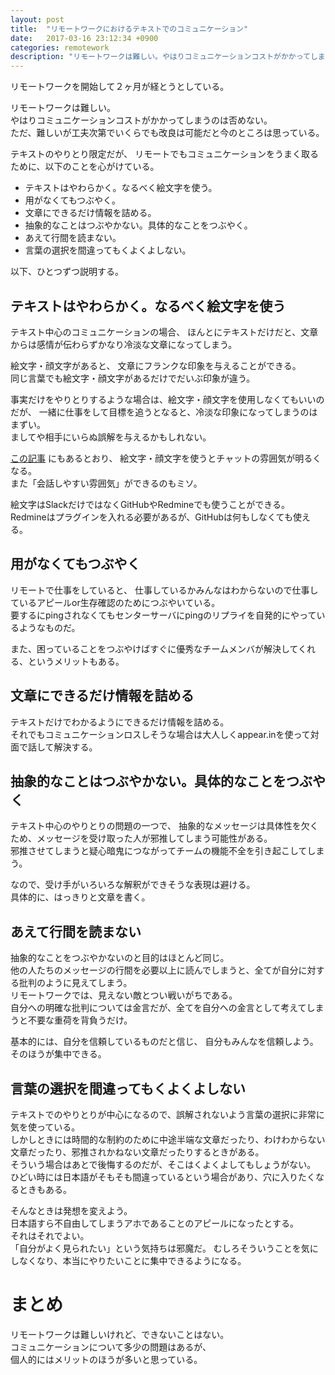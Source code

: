 ```yaml
---
layout: post
title:  "リモートワークにおけるテキストでのコミュニケーション"
date:   2017-03-16 23:12:34 +0900
categories: remotework
description: "リモートワークは難しい。やはりコミュニケーションコストがかかってしまうのは否めない。ただ、難しいが工夫次第でいくらでも改良は可能だと今のところは思っている。"
---
```


リモートワークを開始して２ヶ月が経とうとしている。

リモートワークは難しい。  
やはりコミュニケーションコストがかかってしまうのは否めない。  
ただ、難しいが工夫次第でいくらでも改良は可能だと今のところは思っている。  

テキストのやりとり限定だが、
リモートでもコミュニケーションをうまく取るために、以下のことを心がけている。  

* テキストはやわらかく。なるべく絵文字を使う。
* 用がなくてもつぶやく。
* 文章にできるだけ情報を詰める。
* 抽象的なことはつぶやかない。具体的なことをつぶやく。
* あえて行間を読まない。
* 言葉の選択を間違ってもくよくよしない。

以下、ひとつずつ説明する。

## テキストはやわらかく。なるべく絵文字を使う

テキスト中心のコミュニケーションの場合、
ほんとにテキストだけだと、文章からは感情が伝わらずかなり冷淡な文章になってしまう。

絵文字・顔文字があると、
文章にフランクな印象を与えることができる。  
同じ言葉でも絵文字・顔文字があるだけでだいぶ印象が違う。  

事実だけをやりとりするような場合は、絵文字・顔文字を使用しなくてもいいのだが、
一緒に仕事をして目標を追うとなると、冷淡な印象になってしまうのはまずい。  
ましてや相手にいらぬ誤解を与えるかもしれない。  

[この記事](http://cast-er.com/remo/mood/) にもあるとおり、
絵文字・顔文字を使うとチャットの雰囲気が明るくなる。  
また「会話しやすい雰囲気」ができるのもミソ。

絵文字はSlackだけではなくGitHubやRedmineでも使うことができる。
Redmineはプラグインを入れる必要があるが、GitHubは何もしなくても使える。

## 用がなくてもつぶやく

リモートで仕事をしていると、
仕事しているかみんなはわからないので仕事しているアピールor生存確認のためにつぶやいている。  
要するにpingされなくてもセンターサーバにpingのリプライを自発的にやっているようなものだ。  

また、困っていることをつぶやけばすぐに優秀なチームメンバが解決してくれる、というメリットもある。

## 文章にできるだけ情報を詰める

テキストだけでわかるようにできるだけ情報を詰める。  
それでもコミュニケーションロスしそうな場合は大人しくappear.inを使って対面で話して解決する。

## 抽象的なことはつぶやかない。具体的なことをつぶやく

テキスト中心のやりとりの問題の一つで、
抽象的なメッセージは具体性を欠くため、メッセージを受け取った人が邪推してしまう可能性がある。  
邪推させてしまうと疑心暗鬼につながってチームの機能不全を引き起こしてしまう。  

なので、受け手がいろいろな解釈ができそうな表現は避ける。  
具体的に、はっきりと文章を書く。

## あえて行間を読まない

抽象的なことをつぶやかないのと目的はほとんど同じ。  
他の人たちのメッセージの行間を必要以上に読んでしまうと、全てが自分に対する批判のように見えてしまう。  
リモートワークでは、見えない敵とつい戦いがちである。  
自分への明確な批判については金言だが、全てを自分への金言として考えてしまうと不要な重荷を背負うだけ。

基本的には、自分を信頼しているものだと信じ、
自分もみんなを信頼しよう。
そのほうが集中できる。

## 言葉の選択を間違ってもくよくよしない

テキストでのやりとりが中心になるので、誤解されないよう言葉の選択に非常に気を使っている。  
しかしときには時間的な制約のために中途半端な文章だったり、わけわからない文章だったり、邪推されかねない文章だったりするときがある。  
そういう場合はあとで後悔するのだが、そこはくよくよしてもしょうがない。  
ひどい時には日本語がそもそも間違っているという場合があり、穴に入りたくなるときもある。  

そんなときは発想を変えよう。  
日本語すら不自由してしまうアホであることのアピールになったとする。  
それはそれでよい。  
「自分がよく見られたい」という気持ちは邪魔だ。
むしろそういうことを気にしなくなり、本当にやりたいことに集中できるようになる。  

# まとめ

リモートワークは難しいけれど、できないことはない。  
コミュニケーションについて多少の問題はあるが、  
個人的にはメリットのほうが多いと思っている。  
